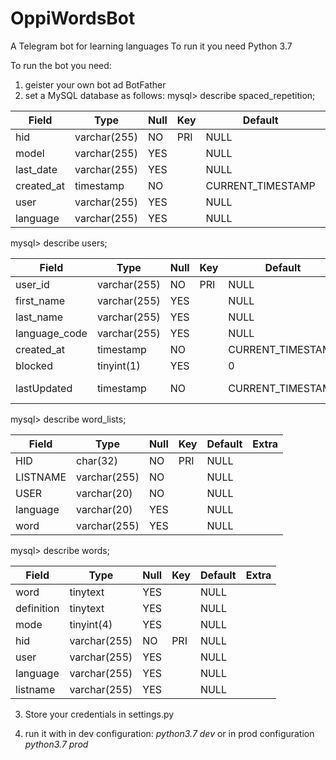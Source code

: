 # OppiWordsBot
A Telegram bot for learning languages
To run it you need Python 3.7

To run the bot you need:
1. geister your own bot ad BotFather
2. set a MySQL database as follows:
mysql> describe spaced_repetition;

| Field      | Type         | Null | Key | Default           | Extra |
|------------|--------------|------|-----|-------------------|-------|
| hid        | varchar(255) | NO   | PRI | NULL              |       |
| model      | varchar(255) | YES  |     | NULL              |       |
| last_date  | varchar(255) | YES  |     | NULL              |       |
| created_at | timestamp    | NO   |     | CURRENT_TIMESTAMP |       |
| user       | varchar(255) | YES  |     | NULL              |       |
| language   | varchar(255) | YES  |     | NULL              |       |


mysql> describe users;

| Field         | Type         | Null | Key | Default           | Extra |
|---------------|--------------|------|-----|-------------------|-------|
| user_id       | varchar(255) | NO   | PRI | NULL              |       |
| first_name    | varchar(255) | YES  |     | NULL              |       |
| last_name     | varchar(255) | YES  |     | NULL              |       |
| language_code | varchar(255) | YES  |     | NULL              |       |
| created_at    | timestamp    | NO   |     | CURRENT_TIMESTAMP |       |
| blocked       | tinyint(1)   | YES  |     | 0                 |                             |
| lastUpdated   | timestamp    | NO   |     | CURRENT_TIMESTAMP | on update CURRENT_TIMESTAMP |

mysql> describe word_lists;

| Field    | Type         | Null | Key | Default | Extra |
|----------|--------------|------|-----|---------|-------|
| HID      | char(32)     | NO   | PRI | NULL    |       |
| LISTNAME | varchar(255) | NO   |     | NULL    |       |
| USER     | varchar(20)  | NO   |     | NULL    |       |
| language | varchar(20)  | YES  |     | NULL    |       |
| word     | varchar(255) | YES  |     | NULL    |       |



mysql> describe words;

| Field      | Type         | Null | Key | Default | Extra |
|------------|--------------|------|-----|---------|-------|
| word       | tinytext     | YES  |     | NULL    |       |
| definition | tinytext     | YES  |     | NULL    |       |
| mode       | tinyint(4)   | YES  |     | NULL    |       |
| hid        | varchar(255) | NO   | PRI | NULL    |       |
| user       | varchar(255) | YES  |     | NULL    |       |
| language   | varchar(255) | YES  |     | NULL    |       |
| listname   | varchar(255) | YES  |     | NULL    |       |

3. Store your credentials in settings.py

4. run it with in dev configuration: _python3.7 dev_ 
or in prod configuration _python3.7 prod_

